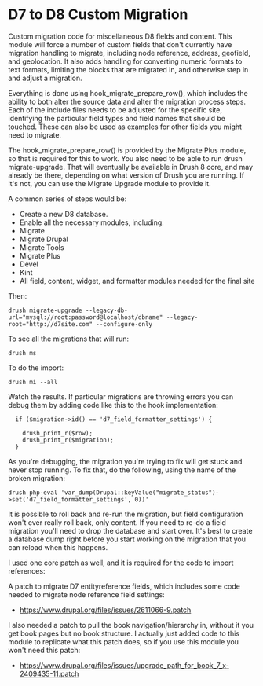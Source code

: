 # D7 to D8 Custom Migration

Custom migration code for miscellaneous D8 fields and content. This module will force a number
of custom fields that don't currently have migration handling to migrate, including node reference,
address, geofield, and geolocation. It also adds handling for converting numeric formats to text
formats, limiting the blocks that are migrated in, and otherwise step in and adjust a migration.

Everything is done using hook_migrate_prepare_row(), which includes the ability to both alter the
source data and alter the migration process steps. Each of the include files needs to be adjusted
for the specific site, identifying the particular field types and field names that should be touched.
These can also be used as examples for other fields you might need to migrate.

The hook_migrate_prepare_row() is provided by the Migrate Plus module, so that is required for this to work.
You also need to be able to run drush migrate-upgrade. That will eventually be available in Drush 8
core, and may already be there, depending on what version of Drush you are running. If it's not, you
can use the Migrate Upgrade module to provide it.

A common series of steps would be:

- Create a new D8 database.
- Enable all the necessary modules, including:
 - Migrate
 - Migrate Drupal
 - Migrate Tools
 - Migrate Plus
 - Devel
 - Kint
 - All field, content, widget, and formatter modules needed for the final site

Then:

```
drush migrate-upgrade --legacy-db-url="mysql://root:password@localhost/dbname" --legacy-root="http://d7site.com" --configure-only
```

To see all the migrations that will run:
```
drush ms
```

To do the import:
```
drush mi --all
```

Watch the results. If particular migrations are throwing errors you can debug them by adding code like this to the hook implementation:
```
  if ($migration->id() == 'd7_field_formatter_settings') {

    drush_print_r($row);
    drush_print_r($migration);
  }

```
As you're debugging, the migration you're trying to fix will get stuck and never stop running. To fix that, do the following, using the name of the broken migration:
```
drush php-eval 'var_dump(Drupal::keyValue("migrate_status")->set('d7_field_formatter_settings', 0))'
```

It is possible to roll back and re-run the migration, but field configuration won't ever really roll back, only content. If you need to re-do a field
migration you'll need to drop the database and start over. It's best to create a database dump right before you start working on the migration that you
can reload when this happens.

I used one core patch as well, and it is required for the code to import references:

A patch to migrate D7 entityreference fields, which includes some code needed to migrate node reference field settings:
- https://www.drupal.org/files/issues/2611066-9.patch

I also needed a patch to pull the book navigation/hierarchy in, without it you get book pages but no book structure. I actually just added code to this module to replicate
what this patch does, so if you use this module you won't need this patch:
- https://www.drupal.org/files/issues/upgrade_path_for_book_7_x-2409435-11.patch



